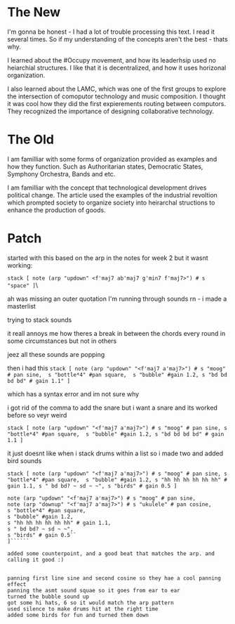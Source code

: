 # The New
I'm gonna be honest - I had a lot of trouble processing this text. I read it several times. So if my understanding of the concepts aren't the best - thats why.

I learned about the #Occupy movement, and how its leaderhsip used no heiarchial structures. I like that it is decentralized, and how it uses horizonal organization.

I also learned about the LAMC, which was one of the first groups to explore the intersection of comoputor technology and music composition. I thought it was cool how they did the first expierements routing between computors. They recognized the importance of designing collaborative technology.


# The Old
I am familliar with some forms of organization provided as examples and how they function. Such as Authoritarian states, Democratic States, Symphony Orchestra, Bands and etc. 

I am familliar with the concept that technological development drives political change. The article used the examples of the industrial revoltion which prompted society to organize society into heirarchal structions to enhance the production of goods.


# Patch

started with this based on the arp in the notes for week 2 but it wasnt working: 

``stack [
note (arp "updown" <f'maj7 ab'maj7 g'min7 f'maj7>") # s "space" ]``\

ah was missing an outer quotation
I'm running through sounds rn - i made a masterlist

trying to stack sounds

it reall annoys me how theres a break in between the chords every round in some circumstances but not in others

jeez all these sounds are popping

then i had this
``stack [
note (arp "updown" "<f'maj7 a'maj7>") # s "moog" # pan sine, 
s "bottle*4" #pan square, 
s "bubble" #gain 1.2,
s "bd bd bd bd" # gain 1.1"
]``

which has a syntax error and im not sure why

i got rid of the comma to add the snare but i want a snare and its worked before so veyr weird

``stack [
note (arp "updown" "<f'maj7 a'maj7>") # s "moog" # pan sine,
s "bottle*4" #pan square, 
s "bubble" #gain 1.2,
s "bd bd bd bd" # gain 1.1
]``

it just doesnt like when i stack drums within a list so i made two and added bird sounds

``stack [
note (arp "updown" "<f'maj7 a'maj7>") # s "moog" # pan sine,
s "bottle*4" #pan square, 
s "bubble" #gain 1.2,
s "hh hh hh hh hh hh" # gain 1.1,
s " bd bd? ~ sd ~ ~",
s "birds" # gain 0.5
]``

```stack [
note (arp "updown" "<f'maj7 a'maj7>") # s "moog" # pan sine,
note (arp "downup" "<f'maj7 a'maj7>") # s "ukulele" # pan cosine,
s "bottle*4" #pan square, 
s "bubble" #gain 1.2,
s "hh hh hh hh hh hh" # gain 1.1,
s " bd bd? ~ sd ~ ~",
s "birds" # gain 0.5``
]``````

added some counterpoint, and a good beat that matches the arp. and calling it good :)


panning first line sine and second cosine so they hae a cool panning effect
panning the asmt sound squae so it goes from ear to ear
turned the bubble sound up
got some hi hats, 6 so it would match the arp pattern
used silence to make drums hit at the right time
added some birds for fun and turned them down
